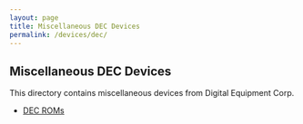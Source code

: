 ```yaml
---
layout: page
title: Miscellaneous DEC Devices
permalink: /devices/dec/
---
```


Miscellaneous DEC Devices
-------------------------

This directory contains miscellaneous devices from Digital Equipment Corp.

* [DEC ROMs](rom/)
